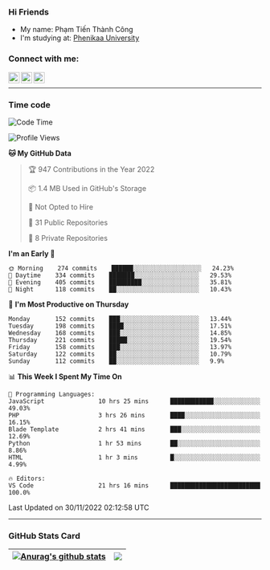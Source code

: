 ### Hi Friends

- My name: Phạm Tiến Thành Công
- I'm studying at: [Phenikaa University]


### Connect with me:
[<img align="left" alt="PhamTienThanhCong | Facebook" width="22px" src="https://upload.wikimedia.org/wikipedia/commons/thumb/1/16/Facebook-icon-1.png/640px-Facebook-icon-1.png" />][facebook]
[<img align="left" alt="PhamTienThanhCong | Zalo" width="22px" src="https://www.anphatpc.com.vn/template/anphat_2020v2/images/icon-zalo.jpg" />][zalo]
[<img align="left" alt="PhamTienThanhCong | LinkedIn" width="22px" src="https://cdn3.iconfinder.com/data/icons/inficons/512/linkedin.png" />][linkedin]

<br />

---

### Time code

<!--START_SECTION:waka-->
![Code Time](http://img.shields.io/badge/Code%20Time-771%20hrs%2034%20mins-blue)

![Profile Views](http://img.shields.io/badge/Profile%20Views-15-blue)

**🐱 My GitHub Data** 

> 🏆 947 Contributions in the Year 2022
 > 
> 📦 1.4 MB Used in GitHub's Storage 
 > 
> 🚫 Not Opted to Hire
 > 
> 📜 31 Public Repositories 
 > 
> 🔑 8 Private Repositories  
 > 
**I'm an Early 🐤** 

```text
🌞 Morning    274 commits    ██████░░░░░░░░░░░░░░░░░░░   24.23% 
🌆 Daytime    334 commits    ███████░░░░░░░░░░░░░░░░░░   29.53% 
🌃 Evening    405 commits    █████████░░░░░░░░░░░░░░░░   35.81% 
🌙 Night      118 commits    ██░░░░░░░░░░░░░░░░░░░░░░░   10.43%

```
📅 **I'm Most Productive on Thursday** 

```text
Monday       152 commits    ███░░░░░░░░░░░░░░░░░░░░░░   13.44% 
Tuesday      198 commits    ████░░░░░░░░░░░░░░░░░░░░░   17.51% 
Wednesday    168 commits    ███░░░░░░░░░░░░░░░░░░░░░░   14.85% 
Thursday     221 commits    █████░░░░░░░░░░░░░░░░░░░░   19.54% 
Friday       158 commits    ███░░░░░░░░░░░░░░░░░░░░░░   13.97% 
Saturday     122 commits    ██░░░░░░░░░░░░░░░░░░░░░░░   10.79% 
Sunday       112 commits    ██░░░░░░░░░░░░░░░░░░░░░░░   9.9%

```


📊 **This Week I Spent My Time On** 

```text
💬 Programming Languages: 
JavaScript               10 hrs 25 mins      ████████████░░░░░░░░░░░░░   49.03% 
PHP                      3 hrs 26 mins       ████░░░░░░░░░░░░░░░░░░░░░   16.15% 
Blade Template           2 hrs 41 mins       ███░░░░░░░░░░░░░░░░░░░░░░   12.69% 
Python                   1 hr 53 mins        ██░░░░░░░░░░░░░░░░░░░░░░░   8.86% 
HTML                     1 hr 3 mins         █░░░░░░░░░░░░░░░░░░░░░░░░   4.99%

🔥 Editors: 
VS Code                  21 hrs 16 mins      █████████████████████████   100.0%

```


 Last Updated on 30/11/2022 02:12:58 UTC
<!--END_SECTION:waka-->

---

### GitHub Stats Card

| <a href="https://github.com/phamtienthanhcong"><img align="center" src="https://github-readme-stats.vercel.app/api?username=PhamTienThanhCong&show_icons=true&include_all_commits=true&theme=buefy&hide_border=true&theme=ocean_dark" alt="Anurag's github stats" /></a> | <a href="https://github.com/phamtienthanhcong"><img align="center" src="https://github-readme-stats.vercel.app/api/top-langs/?username=PhamTienThanhCong&layout=compact&theme=buefy&hide_border=true&theme=ocean_dark" /></a> |
| ------------- | ------------- |

[Phenikaa University]: https://phenikaa-uni.edu.vn/vi
[facebook]: https://www.facebook.com/phamtienthanhcong
[linkedin]: https://linkedin.com/in/phamtienthanhcong
[zalo]: https://zalo.me/0396396332
[tiktok]: https://www.tiktok.com/@phamtienthanhcong
[web]: https://github.com/PhamTienThanhCong/web_dev
[min project]: https://github.com/PhamTienThanhCong/Project-Of-Web
[c and cpp]: https://github.com/PhamTienThanhCong/Code_C_and_Cpro
[python]: https://github.com/PhamTienThanhCong/Python_beginer
